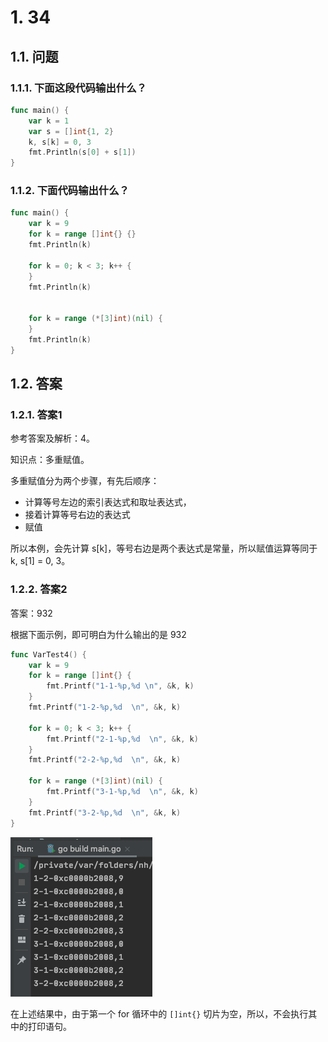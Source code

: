 # 1. 34

## 1.1. 问题

### 1.1.1. 下面这段代码输出什么？

```go
func main() {
    var k = 1
    var s = []int{1, 2}
    k, s[k] = 0, 3
    fmt.Println(s[0] + s[1])
}
```

### 1.1.2. 下面代码输出什么？

```go
func main() {
    var k = 9
    for k = range []int{} {}
    fmt.Println(k)

    for k = 0; k < 3; k++ {
    }
    fmt.Println(k)


    for k = range (*[3]int)(nil) {
    }
    fmt.Println(k)
}
```

## 1.2. 答案

### 1.2.1. 答案1

参考答案及解析：4。

知识点：多重赋值。

多重赋值分为两个步骤，有先后顺序：

* 计算等号左边的索引表达式和取址表达式，
* 接着计算等号右边的表达式
* 赋值

所以本例，会先计算 s[k]，等号右边是两个表达式是常量，所以赋值运算等同于 k, s[1] = 0, 3。

### 1.2.2. 答案2

答案：932

根据下面示例，即可明白为什么输出的是 932

```go
func VarTest4() {
	var k = 9
	for k = range []int{} {
		fmt.Printf("1-1-%p,%d \n", &k, k)
	}
	fmt.Printf("1-2-%p,%d  \n", &k, k)

	for k = 0; k < 3; k++ {
		fmt.Printf("2-1-%p,%d  \n", &k, k)
	}
	fmt.Printf("2-2-%p,%d  \n", &k, k)

	for k = range (*[3]int)(nil) {
		fmt.Printf("3-1-%p,%d  \n", &k, k)
	}
	fmt.Printf("3-2-%p,%d  \n", &k, k)
}
```

![](pics/20210520192812874_1916402194.png)

在上述结果中，由于第一个 for 循环中的 `[]int{}` 切片为空，所以，不会执行其中的打印语句。